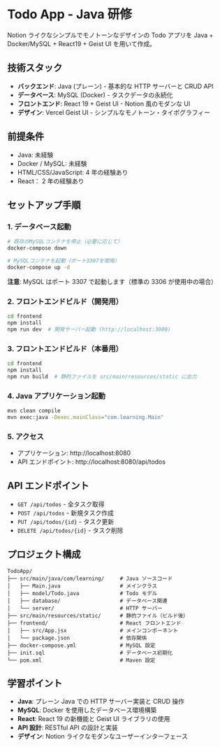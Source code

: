 # Todo App - Java 研修

Notion ライクなシンプルでモノトーンなデザインの Todo アプリを Java + Docker/MySQL + React19 + Geist UI を用いて作成。

## 技術スタック

- **バックエンド**: Java (プレーン) - 基本的な HTTP サーバーと CRUD API
- **データベース**: MySQL (Docker) - タスクデータの永続化
- **フロントエンド**: React 19 + Geist UI - Notion 風のモダンな UI
- **デザイン**: Vercel Geist UI - シンプルなモノトーン・タイポグラフィー

## 前提条件

- Java: 未経験
- Docker / MySQL: 未経験
- HTML/CSS/JavaScript: 4 年の経験あり
- React： 2 年の経験あり

## セットアップ手順

### 1. データベース起動

```bash
# 既存のMySQLコンテナを停止（必要に応じて）
docker-compose down

# MySQLコンテナを起動（ポート3307を使用）
docker-compose up -d
```

**注意**: MySQL はポート 3307 で起動します（標準の 3306 が使用中の場合）

### 2. フロントエンドビルド（開発用）

```bash
cd frontend
npm install
npm run dev  # 開発サーバー起動 (http://localhost:3000)
```

### 3. フロントエンドビルド（本番用）

```bash
cd frontend
npm install
npm run build  # 静的ファイルを src/main/resources/static に出力
```

### 4. Java アプリケーション起動

```bash
mvn clean compile
mvn exec:java -Dexec.mainClass="com.learning.Main"
```

### 5. アクセス

- アプリケーション: http://localhost:8080
- API エンドポイント: http://localhost:8080/api/todos

## API エンドポイント

- `GET /api/todos` - 全タスク取得
- `POST /api/todos` - 新規タスク作成
- `PUT /api/todos/{id}` - タスク更新
- `DELETE /api/todos/{id}` - タスク削除

## プロジェクト構成

```
TodoApp/
├── src/main/java/com/learning/     # Java ソースコード
│   ├── Main.java                   # メインクラス
│   ├── model/Todo.java             # Todo モデル
│   ├── database/                   # データベース関連
│   └── server/                     # HTTP サーバー
├── src/main/resources/static/      # 静的ファイル（ビルド後）
├── frontend/                       # React フロントエンド
│   ├── src/App.jsx                 # メインコンポーネント
│   └── package.json                # 依存関係
├── docker-compose.yml              # MySQL 設定
├── init.sql                        # データベース初期化
└── pom.xml                         # Maven 設定
```

## 学習ポイント

- **Java**: プレーン Java での HTTP サーバー実装と CRUD 操作
- **MySQL**: Docker を使用したデータベース環境構築
- **React**: React 19 の新機能と Geist UI ライブラリの使用
- **API 設計**: RESTful API の設計と実装
- **デザイン**: Notion ライクなモダンなユーザーインターフェース
